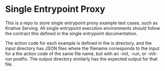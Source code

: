 <!--
#
# Licensed to the Apache Software Foundation (ASF) under one or more
# contributor license agreements.  See the NOTICE file distributed with
# this work for additional information regarding copyright ownership.
# The ASF licenses this file to You under the Apache License, Version 2.0
# (the "License"); you may not use this file except in compliance with
# the License.  You may obtain a copy of the License at
#
#     http://www.apache.org/licenses/LICENSE-2.0
#
# Unless required by applicable law or agreed to in writing, software
# distributed under the License is distributed on an "AS IS" BASIS,
# WITHOUT WARRANTIES OR CONDITIONS OF ANY KIND, either express or implied.
# See the License for the specific language governing permissions and
# limitations under the License.
#
-->
# Single Entrypoint Proxy

This is a repo to store single entrypoint proxy example test cases, such as Knative Serving. All single entrypoint execution environments should follow the contract this defined in the single entrypoint documentation.

The action code for each example is defined in the is directory, and the input directory has JSON files where the filename corresponds to the input for a the action code of the same file name, but with an -init, -run, or -init-run postfix. The output directory similarly has the expected output for that file.
